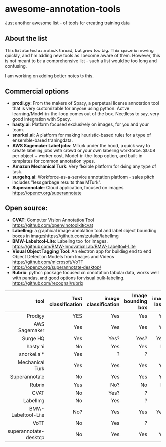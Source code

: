 # awesome-annotation-tools
Just another awesome list - of tools for creating training data

## About the list
This list started as a slack thread, but grew too big. This space is moving quickly, and I'm adding new tools as I become aware of them. However, this is not meant to be a comprehensive list - such a list would be too long and confusing.

I am working on adding better notes to this.

## Commercial options

- **prodi.gy**: From the makers of Spacy, a perpetual license annotation tool that is very customizable for anyone using python. Active learning/Model-in-the-loop comes out of the box. Needless to say, very good integration with Spacy.
- **hasty.ai**: Platform focused exclusively on images, for you and your team.
- **snorkel.ai**: A platform for making heuristic-based rules for a type of ensemble-based traningdata.
- **AWS Sagemaker Label jobs**: MTurk under the hood, a quick way to create labeling jobs with crowd or your own labeling workforce. $0.08 per object + worker cost. Model-in-the-loop option, and built-in templates for common annotation types.
- **Amazon Mechanical Turk**: Very flexible platform for doing any type of task.
- **surgehq.ai**: Workforce-as-a-service annotation platform - sales pitch includes "less garbage results than MTurk".
- **Superannotate**: Cloud application, focused on images. https://opencv.org/superannotate

## Open source:

- **CVAT**: Computer Vision Annotation Tool https://github.com/openvinotoolkit/cvat
- **LabelImg**: a graphical image annotation tool and label object bounding boxes in imageshttps://github.com/tzutalin/labelImg
- **BMW-Labeltool-Lite**: Labeling tool for images. https://github.com/BMW-InnovationLab/BMW-Labeltool-Lite
- **Visual Object Tagging Tool**: An electron app for building end to end Object Detection Models from Images and Videos https://github.com/microsoft/VoTT
- https://opencv.org/superannotate-desktop/
- **Rubrix**: python package focused on onnotation tabular data, works well with pandas, and good options for visual bulk-labeling. https://github.com/recognai/rubrix


| tool                  | Text classification  | image classification  | Image bounding box | image lasso | NER     | Entity resolution | Audio | Video | 
-------------------:    |---------------------:|---------------------:|--------------------:|------------:|--------:|------------------:|------:|------:|
|Prodigy                |YES                   |Yes                   |Yes                  |Yes          |YES      |YES                |YES    |?      |
|AWS Sagemaker          |Yes                   |Yes                   |Yes                  |Yes          |Yes      |NO                 |??     |Yes    |
|Surge HQ               |Yes                   |Yes?                  |Yes?                 |Yes?         |Yes      |NO                 |??     |?      |
|hasty.ai               |No                    |Yes                   |Yes                  |No           |No       |No                 |No     |?      |
|snorkel.ai*            |Yes                   |?                     |?                    |?            |Yes?     |?                  |?      |?      |
|Mechanical Turk        |Yes                   |Yes                   |Yes                  |Yes          |Yes      |No                 |?      |Yes    |
|Superannotate          |No                    |Yes                   |Yes                  |Yes          |No       |No                 |No?    |?      |
|Rubrix                 |Yes                   |No?                   |No                   |No           |No?      |No                 |No     |No     |
|CVAT                   |No                    |Yes?                  |?                    |?            |No       |No                 |No     |Yes    |
|LabelImg               |No                    |Yes                   |?                    |?            |No       |No                 |No     |?      |
|BMW-Labeltool-Lite     |No?                   |Yes                   |Yes                  |Yes?         |No       |No                 |No     |?      |
|VoTT                   |No                    |Yes                   |?                    |?            |No       |No                 |?      |?      |
|superannotate-desktop  |No                    |Yes                   |Yes                  |Yes          |No       |No                 |No?    |?      |




